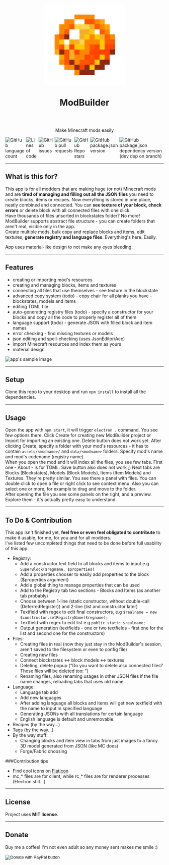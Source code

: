 <div style="display: flex; flex-flow: column; justify-content: center; align-items: center">
    <img src="src/assets/icons/logo.png" alt="logo">
    <h1>ModBuilder</h1>
    <hr>
    <p>Make Minecraft mods easily</p>
    <div style="display: flex; flex-flow: row; gap: 5px">
        <img alt="GitHub language count" src="https://img.shields.io/github/languages/count/zmatez/modbuilder?color=%23FF8967">
        <img alt="Lines of code" src="https://img.shields.io/tokei/lines/github/zmatez/modbuilder?color=%23512446">
        <img alt="GitHub issues" src="https://img.shields.io/github/issues/zmatez/modbuilder?color=%23FF8967">
        <img alt="GitHub pull requests" src="https://img.shields.io/github/issues-pr/zmatez/modbuilder?color=512446">
        <img alt="GitHub Repo stars" src="https://img.shields.io/github/stars/zmatez/modbuilder?color=FF8967">
        <img alt="GitHub package.json version" src="https://img.shields.io/github/package-json/v/zmatez/modbuilder?color=512446">
        <img alt="GitHub package.json dependency version (dev dep on branch)" src="https://img.shields.io/github/package-json/dependency-version/zmatez/modbuilder/dev/electron?color=FF8967">
    </div>
</div>

---
## What is this for?
This app is for all modders that are making huge (or not) Minecraft mods and are **tired of managing and filling out all the JSON files** you need to create blocks, items or recipes.
Now everything is stored in one place, neatly combined and connected. You can **see texture of your block, check errors** or delete block with all connected files with one click.  
Have thousands of files unsorted in blockstates folder? No more! ModBuilder supports abstract file structure - you can create folders that aren't real, visible only in the app.  
Create multiple mods, bulk copy and replace blocks and items, edit textures, **generate registry and language files**. Everything's here. Easily.
  
App uses material-like design to not make any eyes bleeding.

---
## Features
- creating or importing mod's resources
- creating and managing blocks, items and textures
- connecting all files that use themselves - see texture in the blockstate
- advanced copy system (todo) - copy chair for all planks you have - blockstates, models and items
- editing TOML file
- auto-generating registry files (todo) - specify a constructor for your blocks and copy all the code to properly register all of them
- language support (todo) - generate JSON with filled block and item names
- error checking - find missing textures or models
- json editing and spell-checking (uses JsonEditor/Ace)
- import Minecraft resources and index them as yours
- material design

![app's sample image](https://i.imgur.com/rRBraJr.png)

---
## Setup
Clone this repo to your desktop and run `npm install` to install all the dependencies.

---
## Usage
Open the app with `npm start`, it will trigger `electron .` command. You see few options there. Click Create for creating new ModBuilder project or Import for importing an existing one.
Delete button does not work yet. After clicking Create, specify a folder with your mod's resources - it has to contain `assets/<modname>/` and `data/<modname>` folders.
Specify mod's name and mod's codename (registry name).  
When you open the mod and it will index all the files, you see few tabs. First one - About - is for TOML. Save button also does not work ;)
Next tabs are Blocks (Blockstates), Models (Block Models), Items (Item Models) and Textures. They're pretty similar. You see there a panel with
files. You can double click to open a file or right click to see context menu. Also you can select one or more, for example to drag and move to the folder.  
After opening the file you see some panels on the right, and a preview. Explore them - it's actually pretty easy to understand.

---
## To Do & Contribution
This app isn't finished yet, **feel free or even feel obligated to contribute** to make it usable, for me, for you and for all modders.  
I've listed few uncompleted things that need to be done before full usability of this app:
- Registry:
    - Add a constructor text field to all blocks and items to input e.g `SuperBlock($regname, $properties)`
    - Add a properties chooser to easily add properties to the block ($properties argument)
    - Add a global thing to manage properties that can be used
    - Add to the Registry tab two sections - Blocks and Items (as another tab probably)
    - Choose between 1-line (static constructor, without double-call (DeferredRegister)) and 2-line (list and constructor later)
    - Textfield with regex to edit final constructors, e.g `$realname = new $constructor.setRegistryName($regname);`
    - Textfield with regex to edit list e.g `public static $realname;`
    - Output generation (textfields - one or two textfields - first one for the list and second one for the constructors)
- Files:
    - Creating files in real (now they just stay in the ModBuilder's session, aren't saved to the filesystem or even to config file)
    - Creating new files
    - Connect blockstates <-> block models <-> textures
    - Deleting, delete popup ("Do you want to delete also connected files? Those files will be deleted too: <fancy list with all dependencies>")
    - Renaming files, also renaming usages in other JSON files if the file name changes, reloading tabs that uses old name
- Language:
    - Language tab add
    - Add new languages
    - After adding language all blocks and items will get new textfield with the name to input in specified language
    - Generating JSONs with all translations for certain language
    - English language is default and unremovable.
- Recipes (by the way...)
- Tags (by the way...)
- By the way stuff:
    - Changing blocks and item view in tabs from just images to a fancy 3D model generated from JSON (like MC does)
    - Forge/Fabric choosing
    
###Contribution tips
- Find cool icons on [FlatIcon](https://flaticon.com)
- mc_* files are for client, while rc_* files are for renderer processes (Electron shit...)

---
## License
Project uses **MIT license**.

---
## Donate
Buy me a coffee! I'm not even adult so any money sent makes me smile :)
<form action="https://www.paypal.com/donate" method="post" target="_top" style="cursor: pointer">
<input type="hidden" name="hosted_button_id" value="XX8SZ8BY9B4J6" />
<input type="image" src="https://www.paypalobjects.com/en_US/i/btn/btn_donate_LG.gif" border="0" name="submit" title="PayPal - The safer, easier way to pay online!" alt="Donate with PayPal button" />
<img alt="" border="0" src="https://www.paypal.com/en_PL/i/scr/pixel.gif" width="1" height="1" />
</form>
